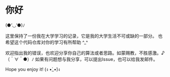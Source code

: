 # 你好

(●’◡’●)ﾉ

这里保持了一份我在大学学习的记录，它是我的大学生活不可或缺的一部分。
也希望这个代码仓库对你的学习有所帮助 ^\_^

欢迎指出我的错误，也欢迎分享你自己的算法或者思路。如蒙赐教，不胜感激。♪（＾∀＾●）ﾉ
如果有问题想与我分享，可以提出Issue，也可以给我发邮件。

Hope you enjoy it! (ง •̀_•́)ง
